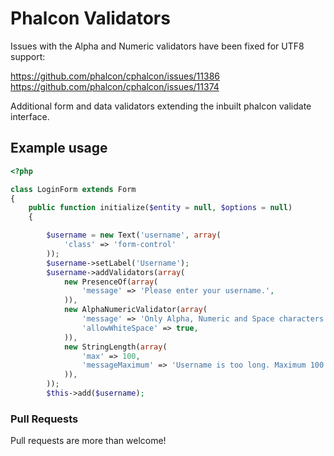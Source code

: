 # Phalcon Validators

Issues with the Alpha and Numeric validators have been fixed for UTF8 support:

https://github.com/phalcon/cphalcon/issues/11386
https://github.com/phalcon/cphalcon/issues/11374

Additional form and data validators extending the inbuilt phalcon validate interface.

## Example usage

```php
<?php

class LoginForm extends Form
{
    public function initialize($entity = null, $options = null)
    {

        $username = new Text('username', array(
            'class' => 'form-control'
        ));
        $username->setLabel('Username');
        $username->addValidators(array(
            new PresenceOf(array(
                'message' => 'Please enter your username.',
            )),
            new AlphaNumericValidator(array(
                'message' => 'Only Alpha, Numeric and Space characters please.', 
                'allowWhiteSpace' => true,
            )),
            new StringLength(array(
                'max' => 100,
                'messageMaximum' => 'Username is too long. Maximum 100 characters.',
            )),
        ));
        $this->add($username);
```

### Pull Requests

Pull requests are more than welcome!
